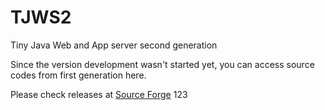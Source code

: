 TJWS2
========

Tiny Java Web and App server second generation

Since the version development wasn't started yet, you can
access source codes from first generation here.

Please check releases at <a href="http:// tjws.sf.net">Source Forge</a> 123